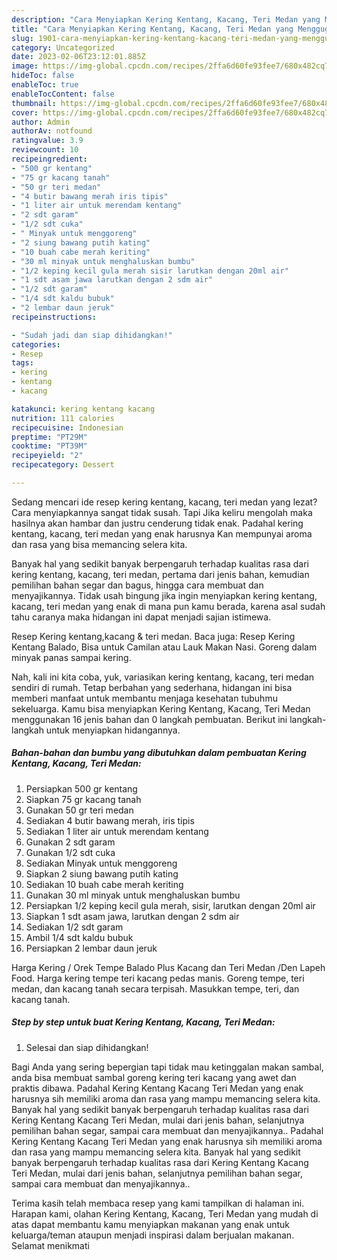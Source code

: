 ```yaml
---
description: "Cara Menyiapkan Kering Kentang, Kacang, Teri Medan yang Menggugah Selera, Buat Buka Puasa Enak"
title: "Cara Menyiapkan Kering Kentang, Kacang, Teri Medan yang Menggugah Selera, Buat Buka Puasa Enak"
slug: 1901-cara-menyiapkan-kering-kentang-kacang-teri-medan-yang-menggugah-selera-buat-buka-puasa-enak
category: Uncategorized
date: 2023-02-06T23:12:01.885Z
image: https://img-global.cpcdn.com/recipes/2ffa6d60fe93fee7/680x482cq70/kering-kentang-kacang-teri-medan-foto-resep-utama.jpg
hideToc: false
enableToc: true
enableTocContent: false
thumbnail: https://img-global.cpcdn.com/recipes/2ffa6d60fe93fee7/680x482cq70/kering-kentang-kacang-teri-medan-foto-resep-utama.jpg
cover: https://img-global.cpcdn.com/recipes/2ffa6d60fe93fee7/680x482cq70/kering-kentang-kacang-teri-medan-foto-resep-utama.jpg
author: Admin
authorAv: notfound
ratingvalue: 3.9
reviewcount: 10
recipeingredient:
- "500 gr kentang"
- "75 gr kacang tanah"
- "50 gr teri medan"
- "4 butir bawang merah iris tipis"
- "1 liter air untuk merendam kentang"
- "2 sdt garam"
- "1/2 sdt cuka"
- " Minyak untuk menggoreng"
- "2 siung bawang putih kating"
- "10 buah cabe merah keriting"
- "30 ml minyak untuk menghaluskan bumbu"
- "1/2 keping kecil gula merah sisir larutkan dengan 20ml air"
- "1 sdt asam jawa larutkan dengan 2 sdm air"
- "1/2 sdt garam"
- "1/4 sdt kaldu bubuk"
- "2 lembar daun jeruk"
recipeinstructions:

- "Sudah jadi dan siap dihidangkan!"
categories:
- Resep
tags:
- kering
- kentang
- kacang

katakunci: kering kentang kacang 
nutrition: 111 calories
recipecuisine: Indonesian
preptime: "PT29M"
cooktime: "PT39M"
recipeyield: "2"
recipecategory: Dessert

---
```



Sedang mencari ide resep kering kentang, kacang, teri medan yang lezat? Cara menyiapkannya sangat tidak susah. Tapi Jika keliru mengolah maka hasilnya akan hambar dan justru cenderung tidak enak. Padahal kering kentang, kacang, teri medan yang enak harusnya Kan mempunyai aroma dan rasa yang bisa memancing selera kita.


Banyak hal yang sedikit banyak berpengaruh terhadap kualitas rasa dari kering kentang, kacang, teri medan, pertama dari jenis bahan, kemudian pemilihan bahan segar dan bagus, hingga cara membuat dan menyajikannya. Tidak usah bingung jika ingin menyiapkan kering kentang, kacang, teri medan yang enak di mana pun kamu berada, karena asal sudah tahu caranya maka hidangan ini dapat menjadi sajian istimewa.

Resep Kering kentang,kacang &amp; teri medan. Baca juga: Resep Kering Kentang Balado, Bisa untuk Camilan atau Lauk Makan Nasi. Goreng dalam minyak panas sampai kering.


Nah, kali ini kita coba, yuk, variasikan kering kentang, kacang, teri medan sendiri di rumah. Tetap berbahan yang sederhana, hidangan ini bisa memberi manfaat untuk membantu menjaga kesehatan tubuhmu sekeluarga. Kamu bisa menyiapkan Kering Kentang, Kacang, Teri Medan menggunakan 16 jenis bahan dan 0 langkah pembuatan. Berikut ini langkah-langkah untuk menyiapkan hidangannya.

<!--inarticleads1-->

##### Bahan-bahan dan bumbu yang dibutuhkan dalam pembuatan Kering Kentang, Kacang, Teri Medan:

1. Persiapkan 500 gr kentang
1. Siapkan 75 gr kacang tanah
1. Gunakan 50 gr teri medan
1. Sediakan 4 butir bawang merah, iris tipis
1. Sediakan 1 liter air untuk merendam kentang
1. Gunakan 2 sdt garam
1. Gunakan 1/2 sdt cuka
1. Sediakan  Minyak untuk menggoreng
1. Siapkan 2 siung bawang putih kating
1. Sediakan 10 buah cabe merah keriting
1. Gunakan 30 ml minyak untuk menghaluskan bumbu
1. Persiapkan 1/2 keping kecil gula merah, sisir, larutkan dengan 20ml air
1. Siapkan 1 sdt asam jawa, larutkan dengan 2 sdm air
1. Sediakan 1/2 sdt garam
1. Ambil 1/4 sdt kaldu bubuk
1. Persiapkan 2 lembar daun jeruk


Harga Kering / Orek Tempe Balado Plus Kacang dan Teri Medan /Den Lapeh Food. Harga kering tempe teri kacang pedas manis. Goreng tempe, teri medan, dan kacang tanah secara terpisah. Masukkan tempe, teri, dan kacang tanah. 

<!--inarticleads2-->

##### Step by step untuk buat Kering Kentang, Kacang, Teri Medan:


1. Selesai dan siap dihidangkan!

Bagi Anda yang sering bepergian tapi tidak mau ketinggalan makan sambal, anda bisa membuat sambal goreng kering teri kacang yang awet dan praktis dibawa. Padahal Kering Kentang Kacang Teri Medan yang enak harusnya sih memiliki aroma dan rasa yang mampu memancing selera kita. Banyak hal yang sedikit banyak berpengaruh terhadap kualitas rasa dari Kering Kentang Kacang Teri Medan, mulai dari jenis bahan, selanjutnya pemilihan bahan segar, sampai cara membuat dan menyajikannya.. Padahal Kering Kentang Kacang Teri Medan yang enak harusnya sih memiliki aroma dan rasa yang mampu memancing selera kita. Banyak hal yang sedikit banyak berpengaruh terhadap kualitas rasa dari Kering Kentang Kacang Teri Medan, mulai dari jenis bahan, selanjutnya pemilihan bahan segar, sampai cara membuat dan menyajikannya.. 

Terima kasih telah membaca resep yang kami tampilkan di halaman ini. Harapan kami, olahan Kering Kentang, Kacang, Teri Medan yang mudah di atas dapat membantu kamu menyiapkan makanan yang enak untuk keluarga/teman ataupun menjadi inspirasi dalam berjualan makanan. Selamat menikmati
